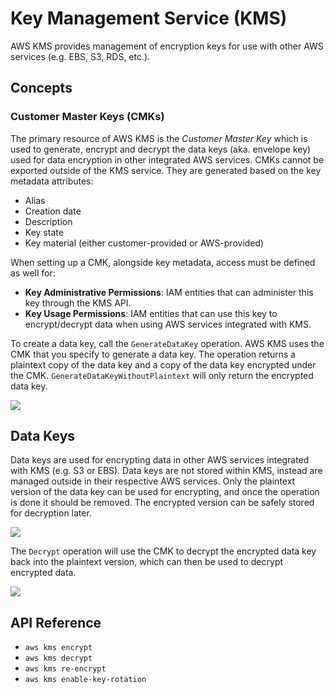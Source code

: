 # Key Management Service (KMS)
AWS KMS provides management of encryption keys for use with other AWS services (e.g. EBS, S3, RDS, etc.).

## Concepts
### Customer Master Keys (CMKs)
The primary resource of AWS KMS is the *Customer Master Key* which is used to generate, encrypt and decrypt the data keys (aka. envelope key) used for data encryption in other integrated AWS services. CMKs cannot be exported outside of the KMS service. They are generated based on the key metadata attributes:

* Alias
* Creation date
* Description
* Key state
* Key material (either customer-provided or AWS-provided)

When setting up a CMK, alongside key metadata, access must be defined as well for:

* **Key Administrative Permissions**: IAM entities that can administer this key through the KMS API.
* **Key Usage Permissions**:  IAM entities that can use this key to encrypt/decrypt data when using AWS services integrated with KMS.

To create a data key, call the `GenerateDataKey` operation. AWS KMS uses the CMK that you specify to generate a data key. The operation returns a plaintext copy of the data key and a copy of the data key encrypted under the CMK. `GenerateDataKeyWithoutPlaintext` will only return the encrypted data key.

![](https://docs.aws.amazon.com/kms/latest/developerguide/images/generate-data-key.png)

## Data Keys
Data keys are used for encrypting data in other AWS services integrated with KMS (e.g. S3 or EBS). Data keys are not stored within KMS, instead are managed outside in their respective AWS services. Only the plaintext version of the data key can be used for encrypting, and once the operation is done it should be removed. The encrypted version can be safely stored for decryption later.

![](https://docs.aws.amazon.com/kms/latest/developerguide/images/encrypt-with-data-key.png)

The `Decrypt` operation will use the CMK to decrypt the encrypted data key back into the plaintext version, which can then be used to decrypt encrypted data.

![](https://docs.aws.amazon.com/kms/latest/developerguide/images/decrypt.png)

## API Reference
* `aws kms encrypt`
* `aws kms decrypt`
* `aws kms re-encrypt`
* `aws kms enable-key-rotation`
